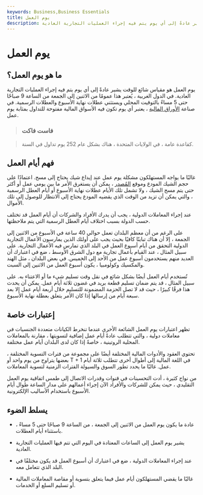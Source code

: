 ```yaml
---
keywords: Business,Business Essentials
title: يوم العمل
description: يوم العمل هو مقياس شائع للوقت يشير عادةً إلى أي يوم يتم فيه إجراء العمليات التجارية العادية.
---
```


# يوم العمل
## ما هو يوم العمل؟

يوم العمل هو مقياس شائع للوقت يشير عادةً إلى أي يوم يتم فيه إجراء العمليات التجارية العادية. في الدول الغربية ، يُعتبر هذا عمومًا من الاثنين إلى الجمعة من الساعة 9 صباحًا حتى 5 مساءً بالتوقيت المحلي ويستثني عطلات نهاية الأسبوع والعطلات الرسمية. في صناعة [الأوراق المالية](/security) ، يعتبر أي يوم تكون فيه الأسواق المالية مفتوحة للتداول بمثابة يوم عمل.

> ### فاست فاكت

> كقاعدة عامة ، في الولايات المتحدة ، هناك بشكل عام 252 يوم تداول في السنة.

>

## فهم أيام العمل

غالبًا ما يواجه المستهلكون مشكلة يوم عمل عند إيداع شيك يحتاج إلى مسح. اعتمادًا على حجم الشيك المودع وموقع [المُصدر](/issuer) ، يمكن أن يستغرق الأمر ما بين يومي عمل أو أكثر حتى يتم مسح الشيك ، ولا تشمل تلك الأيام عطلات نهاية الأسبوع أو أيام العطل الرسمية ، والتي يمكن أن تزيد من الوقت الذي يقضيه المودع يحتاج إلى الانتظار للوصول إلى تلك الأموال.

عند إجراء المعاملات الدولية ، يجب أن يدرك الأفراد والشركات أن أيام العمل قد تختلف حسب الدولة بسبب اختلاف أيام العطل الرسمية التي يتم ملاحظتها.

على الرغم من أن معظم البلدان تعمل حوالي 40 ساعة في الأسبوع من الاثنين إلى الجمعة ، إلا أن هناك تباينًا كافيًا بحيث يجب على أولئك الذين يمارسون الأعمال التجارية الدولية التحقق من أيام أسبوع العمل في البلد الذي تمارس فيه الأعمال التجارية. على سبيل المثال ، عند القيام بأعمال تجارية مع دول الشرق الأوسط ، ضع في اعتبارك أن العديد منهم يستخدمون أسبوع عمل من الأحد إلى الخميس. في بعض البلدان ، مثل الهند والمكسيك وكولومبيا ، يكون أسبوع العمل من الاثنين إلى السبت.

تُستخدم أيام العمل أيضًا بشكل شائع في نقل وقت تسليم شيء ما أو الاعتناء به. على سبيل المثال ، قد يتم ضمان تسليم قطعة بريد في غضون ثلاثة أيام عمل. يمكن أن يحدث هذا فرقًا كبيرًا ، حيث قد لا تصل الحزمة المضمونة للتسليم خلال أربعة أيام عمل إلا بعد سبعة أيام من إرسالها إذا كان الأمر يتعلق بعطلة نهاية الأسبوع.

## إعتبارات خاصة

تظهر اعتبارات يوم العمل الشائعة الأخرى عندما تنخرط الكيانات متعددة الجنسيات في معاملات دولية ، والتي تتطلب عادةً أيام عمل إضافية لتسويتها ، مقارنة بالمعاملات المحلية الروتينية ، خاصةً إذا كان لدى البلدان أيام عمل مختلفة.

تحتوي العقود والأدوات المالية المختلفة أيضًا على مجموعة من فترات التسوية المختلفة ، بعضها يتراوح من يوم واحد أو T + 1 في اللغة المالية إلى أطوال أخرى تتطلب ثلاثة أيام عمل. غالبًا ما يحدد تطور السوق والسيولة الفترات الزمنية لتسوية المعاملات.

من نواح كثيرة ، أدت التحسينات في قنوات وقدرات الاتصال إلى طمس اتفاقية يوم العمل التقليدي ، حيث يمكن للشركات والأفراد الآن إجراء أعمالهم على مدار الساعة طوال أيام الأسبوع باستخدام الأساليب الإلكترونية.

## يسلط الضوء

- عادة ما يكون يوم العمل من الاثنين إلى الجمعة ، من الساعة 9 صباحًا حتى 5 مساءً ، باستثناء أيام العطلات.

- يشير يوم العمل إلى الساعات المعتادة في اليوم التي تتم فيها العمليات التجارية العادية.

- عند إجراء المعاملات الدولية ، ضع في اعتبارك أن أسبوع العمل قد يكون مختلفًا في البلد الذي تتعامل معه.

- غالبًا ما يقضي المستهلكون أيام عمل فيما يتعلق بتسوية أو مقاصة المعاملات المالية أو تسليم السلع أو الخدمات.

